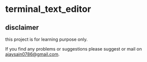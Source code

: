 # terminal_text_editor

## disclaimer
this project is for learning purpose only.

If you find any problems or suggestions please suggest or mail on <ajaysain0786@gmail.com>.
